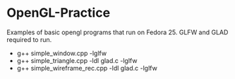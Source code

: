# OpenGL-Practice
Examples of basic opengl programs that run on Fedora 25.
GLFW and GLAD required to run.

+ g++ simple_window.cpp -lglfw
+ g++ simple_triangle.cpp -ldl glad.c -lglfw
+ g++ simple_wireframe_rec.cpp -ldl glad.c -lglfw
